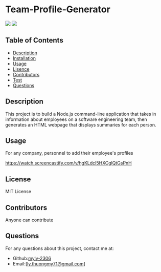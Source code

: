 # Team-Profile-Generator
  

![](https://img.shields.io/badge/license-MIT-blue)
  ![]([MIT](https://www.mit.edu/~amini/LICENSE.md))
  

## Table of Contents
* [Description](#Description)
* [Installation](#Installation)
* [Usage](#Usage)
* [Lisence](#Lisence)
* [Contributors](#Contributors)
* [Test](#Test)
* [Questions](#Questions)

## Description
This project is to build a Node.js command-line application that takes in information about employees on a software engineering team, then generates an HTML webpage that displays summaries for each person.

## Usage
For any company, personnel to add their employee's profiles

https://watch.screencastify.com/v/hgKLdcI5HXCglQtGsPnH

## License
MIT License

## Contributors
Anyone can contribute


## Questions
For any questions about this project, contact me at:
- Github:[myly-2306](https://github.com/myly-2306)
- Email:[ly.thuongmy71@gmail.com]
